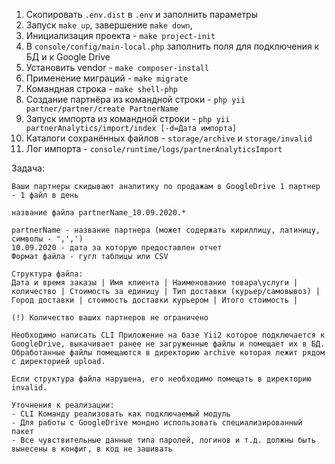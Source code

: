 
1. Скопировать `.env.dist` в `.env` и заполнить параметры
3. Запуск `make up`, завершение `make down`,
4. Инициализация проекта - `make project-init`
2. В `console/config/main-local.php` заполнить поля для подключения к БД и к Google Drive
4. Установить vendor - `make composer-install`
4. Применение миграций - `make migrate`
5. Командная строка - `make shell-php`
6. Создание партнёра из командной строки - `php yii partner/partner/create PartnerName`
7. Запуск импорта из командной строки - `php yii partnerAnalytics/import/index [-d=Дата импорта]`
8. Каталоги сохранённых файлов - `storage/archive` и `storage/invalid`
9. Лог импорта - `console/runtime/logs/partnerAnalyticsImport`

Задача:

```
Ваши партнеры скидывают аналитику по продажам в GoogleDrive 1 партнер - 1 файл в день

название файла partnerName_10.09.2020.*

partnerName - название партнера (может содержать кириллицу, латиницу, символы - ",',')
10.09.2020 - дата за которую предоставлен отчет
Формат файла - гугл таблицы или CSV

Структура файла:
Дата и время заказы | Имя клиента | Наименование товара\услуги |  количество | Стоимость за единицу | Тип доставки (курьер/самовывоз) | Город доставки | стоимость доставки курьером | Итого стоимость |

(!) Количество ваших партнеров не ограничено

Необходимо написать CLI Приложение на базе Yii2 которое подключается к GoogleDrive, выкачивает ранее не загруженные файлы и помещает их в БД. Обработанные файлы помещаются в директорию archive которая лежит рядом с директорией upload.

Если структура файла нарушена, его необходимо помещать в директорию invalid.

Уточнения к реализации:
- CLI Команду реализовать как подключаемый модуль
- Для работы с GoogleDrive мондно использовать специализированный пакет
- Все чувствительные данные типа паролей, логинов и т.д. должны быть вынесены в конфиг, в код не зашивать
```

